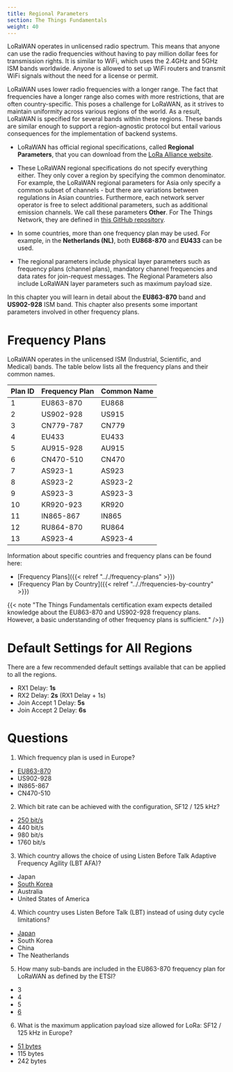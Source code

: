 ```yaml
---
title: Regional Parameters
section: The Things Fundamentals
weight: 40
---
```


LoRaWAN operates in unlicensed radio spectrum. This means that anyone can use the radio frequencies without having to pay million dollar fees for transmission rights. It is similar to WiFi, which uses the 2.4GHz and 5GHz ISM bands worldwide. Anyone is allowed to set up WiFi routers and transmit WiFi signals without the need for a license or permit.

LoRaWAN uses lower radio frequencies with a longer range. The fact that frequencies have a longer range also comes with more restrictions, that are often country-specific. This poses a challenge for LoRaWAN, as it strives to maintain uniformity across various regions of the world. As a result, LoRaWAN is specified for several bands within these regions. These bands are similar enough to support a region-agnostic protocol but entail various consequences for the implementation of backend systems.

+ LoRaWAN has official regional specifications, called **Regional Parameters**, that you can download from the [LoRa Alliance website](https://resources.lora-alliance.org/technical-specifications/rp002-1-0-4-regional-parameters).

+ These LoRaWAN regional specifications do not specify everything either. They only cover a region by specifying the common denominator. For example, the LoRaWAN regional parameters for Asia only specify a common subset of channels - but there are variations between regulations in Asian countries. Furthermore, each network server operator is free to select additional parameters, such as additional emission channels. We call these parameters **Other**. For The Things Network, they are defined in [this GitHub repository](https://github.com/TheThingsNetwork/gateway-conf).

+ In some countries, more than one frequency plan may be used. For example, in the **Netherlands (NL)**, both **EU868-870** and **EU433** can be used.

+ The regional parameters include physical layer parameters such as frequency plans (channel plans), mandatory channel frequencies and data rates for join-request messages. The Regional Parameters also include LoRaWAN layer parameters such as maximum payload size.

In this chapter you will learn in detail about the **EU863-870** band and **US902-928** ISM band. This chapter also presents some important parameters involved in other frequency plans.

# Frequency Plans

LoRaWAN operates in the unlicensed ISM (Industrial, Scientific, and Medical) bands. The table below lists all the frequency plans and their common names.

|   Plan ID  |   Frequency Plan |  Common Name   |
| ---------- | ---------------- | -------------- |
| 1  | EU863-870 | EU868   |
| 2  | US902-928 | US915   |
| 3  | CN779-787 | CN779   |
| 4  | EU433     | EU433   |
| 5  | AU915-928 | AU915   |
| 6  | CN470-510 | CN470   |
| 7  | AS923-1   | AS923   |
| 8  | AS923-2   | AS923-2 |
| 9  | AS923-3   | AS923-3 |
| 10 | KR920-923 | KR920   |
| 11 | IN865-867 | IN865   |
| 12 | RU864-870 | RU864   |
| 13 | AS923-4	 | AS923-4 |

Information about specific countries and frequency plans can be found here:

* [Frequency Plans]({{< relref ".././frequency-plans" >}})
* [Frequency Plan by Country]({{< relref ".././frequencies-by-country" >}})

{{< note "The Things Fundamentals certification exam expects detailed knowledge about the EU863-870 and US902-928 frequency plans. However, a basic understanding of other frequency plans is sufficient." />}}

# Default Settings for All Regions

There are a few recommended default settings available that can be applied to all the regions.

* RX1 Delay: **1s**
* RX2 Delay: **2s**   (RX1 Delay + 1s)
* Join Accept 1 Delay: **5s**
* Join Accept 2 Delay: **6s**

# Questions

1. Which frequency plan is used in Europe?
- <span style="text-decoration:underline;">EU863-870</span>
- US902-928
- IN865-867
- CN470-510

2. Which bit rate can be achieved with the configuration, SF12 / 125 kHz?
- <span style="text-decoration:underline;">250 bit/s</span>
- 440 bit/s
- 980 bit/s
- 1760 bit/s

3. Which country allows the choice of using Listen Before Talk Adaptive Frequency Agility (LBT AFA)?
- Japan
- <span style="text-decoration:underline;">South Korea</span>
- Australia
- United States of America

4. Which country uses Listen Before Talk (LBT) instead of using duty cycle limitations?
- <span style="text-decoration:underline;">Japan</span>
- South Korea
- China
- The Neatherlands

5. How many sub-bands are included in the EU863-870 frequency plan for LoRaWAN as defined by the ETSI?
- 3
- 4
- 5
- <span style="text-decoration:underline;">6</span>

6. What is the maximum application payload size allowed for LoRa: SF12 / 125 kHz in Europe?
- <span style="text-decoration:underline;">51 bytes</span>
- 115 bytes
- 242 bytes
